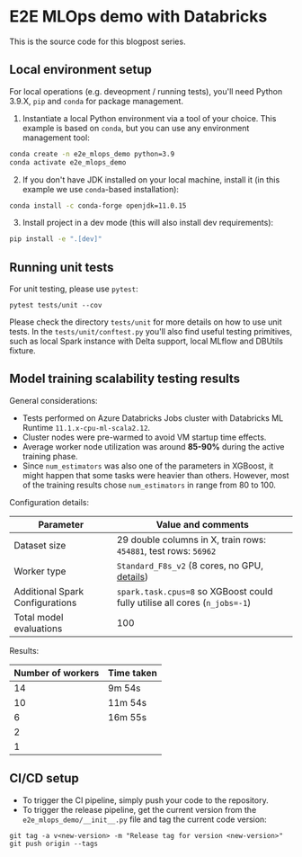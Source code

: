 # E2E MLOps demo with Databricks

This is the source code for this blogpost series.


## Local environment setup

For local operations (e.g. deveopment / running tests), you'll need Python 3.9.X, `pip` and `conda` for package management.

1. Instantiate a local Python environment via a tool of your choice. This example is based on `conda`, but you can use any environment management tool:
```bash
conda create -n e2e_mlops_demo python=3.9
conda activate e2e_mlops_demo
```

2. If you don't have JDK installed on your local machine, install it (in this example we use `conda`-based installation):
```bash
conda install -c conda-forge openjdk=11.0.15
```

3. Install project in a dev mode (this will also install dev requirements):
```bash
pip install -e ".[dev]"
```

## Running unit tests

For unit testing, please use `pytest`:
```
pytest tests/unit --cov
```

Please check the directory `tests/unit` for more details on how to use unit tests.
In the `tests/unit/conftest.py` you'll also find useful testing primitives, such as local Spark instance with Delta support, local MLflow and DBUtils fixture.

## Model training scalability testing results

General considerations:
- Tests performed on Azure Databricks Jobs cluster with Databricks ML Runtime `11.1.x-cpu-ml-scala2.12`. 
- Cluster nodes were pre-warmed to avoid VM startup time effects.
- Average worker node utilization was around **85-90%** during the active training phase.
- Since `num_estimators` was also one of the parameters in XGBoost, it might happen that some tasks were heavier than others. However, most of the training results chose `num_estimators` in range from 80 to 100.

Configuration details:

| Parameter                       | Value and comments                                                                                                  |
|---------------------------------|---------------------------------------------------------------------------------------------------------------------|
| Dataset size                    | 29 double columns in X, train rows: `454881`, test rows: `56962`                                                    |
| Worker type                     | `Standard_F8s_v2` (8 cores, no GPU, [details](https://docs.microsoft.com/en-us/azure/virtual-machines/fsv2-series)) |
| Additional Spark Configurations | `spark.task.cpus=8` so XGBoost could fully utilise all cores (`n_jobs=-1`)                                          |
| Total model evaluations         | 100                                                                                                                 |

Results:

| Number of workers | Time taken |
|-------------------|------------|
| 14                | 9m 54s     |
| 10                | 11m 54s    |
| 6                 | 16m 55s    |
| 2                 |            |
| 1                 |            |

## CI/CD setup

- To trigger the CI pipeline, simply push your code to the repository.
- To trigger the release pipeline, get the current version from the `e2e_mlops_demo/__init__.py` file and tag the current code version:
```
git tag -a v<new-version> -m "Release tag for version <new-version>"
git push origin --tags
```
